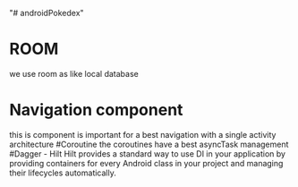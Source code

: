 "# androidPokedex"
# ROOM
we use room as like local database
# Navigation component
this is component is important for a best navigation with a single activity architecture
#Coroutine
the coroutines have a best asyncTask management
#Dagger - Hilt
Hilt provides a standard way to use DI in your application by providing containers for every Android 
class in your project and managing their lifecycles automatically. 
